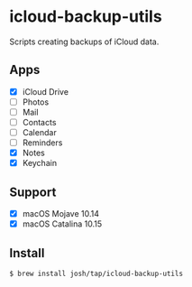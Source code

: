 # icloud-backup-utils

Scripts creating backups of iCloud data.

## Apps

- [X] iCloud Drive
- [ ] Photos
- [ ] Mail
- [ ] Contacts
- [ ] Calendar
- [ ] Reminders
- [X] Notes
- [X] Keychain

## Support

- [x] macOS Mojave 10.14
- [x] macOS Catalina 10.15

## Install

```sh
$ brew install josh/tap/icloud-backup-utils
```
